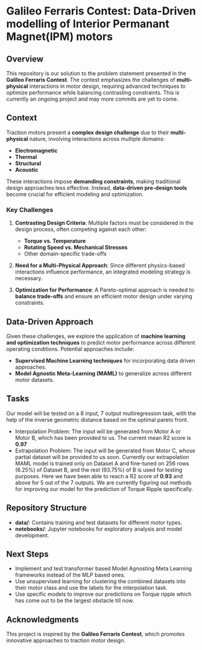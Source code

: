# Galileo Ferraris Contest: Data-Driven modelling of Interior Permanant Magnet(IPM) motors

## Overview
This repository is our solution  to the problem statement presented in the **Galileo Ferraris Contest**. The contest emphasizes the challenges of **multi-physical** interactions in motor design, requiring advanced techniques to optimize performance while balancing contrasting constraints. This is currently an ongoing project and may more commits are yet to come.

## Context
Traction motors present a **complex design challenge** due to their **multi-physical** nature, involving interactions across multiple domains:
- **Electromagnetic**
- **Thermal**
- **Structural**
- **Acoustic**

These interactions impose **demanding constraints**, making traditional design approaches less effective. Instead, **data-driven pre-design tools** become crucial for efficient modeling and optimization.

### Key Challenges
1. **Contrasting Design Criteria**: Multiple factors must be considered in the design process, often competing against each other:
   - **Torque vs. Temperature**
   - **Rotating Speed vs. Mechanical Stresses**
   - Other domain-specific trade-offs

2. **Need for a Multi-Physical Approach**: Since different physics-based interactions influence performance, an integrated modeling strategy is necessary.

3. **Optimization for Performance**: A Pareto-optimal approach is needed to **balance trade-offs** and ensure an efficient motor design under varying constraints.

## Data-Driven Approach
Given these challenges, we explore the application of **machine learning and optimization techniques** to predict motor performance across different operating conditions. Potential approaches include:
- **Supervised Machine Learning techniques** for incorporating data driven approaches.
- **Model Agnostic Meta-Learning (MAML)** to generalize across different motor datasets.

## Tasks
Our model will be tested on a 8 input, 7 output multiregression task, with the help of the inverse geometric distance 
based on the optimal pareto front.
- Interpolation Problem: The input will be generated from Motor A or Motor B, which has been provided to us. The current mean R2 score is **0.97**
- Extrapolation Problem: The input will be generated from Motor C, whose partial dataset will be provided to us soon. Currently our extrapolation MAML model is trained only on Dataset A and fine-tuned on 256 rows (6.25%) of Dataset B, and the rest (93.75%) of B is used for testing purposes. Here we have been able to reach a R2 score of **0.93** and above for 5 out of the 7 outputs. We are currently figuring out methods for improving our model for the prediction of Torque Ripple specifically.

## Repository Structure
- **data/**: Contains training and test datasets for different motor types.
- **notebooks/**: Jupyter notebooks for exploratory analysis and model development.

## Next Steps
- Implement and test transformer based Model Agnosting Meta Learning frameworks instead of the MLP based ones.
- Use unsupervised learning for clustering the combined datasets into their motor class and use the labels for the interpolation task.
- Use specific models to improve our predictions on Torque ripple which has come out to be the largest obstacle till now.
## Acknowledgments
This project is inspired by the **Galileo Ferraris Contest**, which promotes innovative approaches to traction motor design. 

